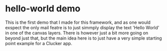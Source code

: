 # hello-world demo

This is the first demo that I made for this framework, and as one would exspect the only mail featre is to just simmply display the text 'Hello World' in one of the canvas layers. There is however just a bit more going on beyond just that, but the main idea here is to just have a very simple starting point example for a Clucker app.

